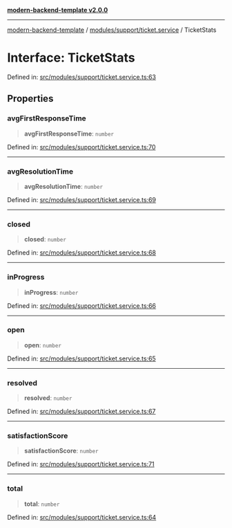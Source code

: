 [**modern-backend-template v2.0.0**](../../../../README.md)

***

[modern-backend-template](../../../../modules.md) / [modules/support/ticket.service](../README.md) / TicketStats

# Interface: TicketStats

Defined in: [src/modules/support/ticket.service.ts:63](https://github.com/maemreyo/saas-4cus-nodejs/blob/2a5b3f3aa11335dfa561e80e1feabb8e6084261e/src/modules/support/ticket.service.ts#L63)

## Properties

### avgFirstResponseTime

> **avgFirstResponseTime**: `number`

Defined in: [src/modules/support/ticket.service.ts:70](https://github.com/maemreyo/saas-4cus-nodejs/blob/2a5b3f3aa11335dfa561e80e1feabb8e6084261e/src/modules/support/ticket.service.ts#L70)

***

### avgResolutionTime

> **avgResolutionTime**: `number`

Defined in: [src/modules/support/ticket.service.ts:69](https://github.com/maemreyo/saas-4cus-nodejs/blob/2a5b3f3aa11335dfa561e80e1feabb8e6084261e/src/modules/support/ticket.service.ts#L69)

***

### closed

> **closed**: `number`

Defined in: [src/modules/support/ticket.service.ts:68](https://github.com/maemreyo/saas-4cus-nodejs/blob/2a5b3f3aa11335dfa561e80e1feabb8e6084261e/src/modules/support/ticket.service.ts#L68)

***

### inProgress

> **inProgress**: `number`

Defined in: [src/modules/support/ticket.service.ts:66](https://github.com/maemreyo/saas-4cus-nodejs/blob/2a5b3f3aa11335dfa561e80e1feabb8e6084261e/src/modules/support/ticket.service.ts#L66)

***

### open

> **open**: `number`

Defined in: [src/modules/support/ticket.service.ts:65](https://github.com/maemreyo/saas-4cus-nodejs/blob/2a5b3f3aa11335dfa561e80e1feabb8e6084261e/src/modules/support/ticket.service.ts#L65)

***

### resolved

> **resolved**: `number`

Defined in: [src/modules/support/ticket.service.ts:67](https://github.com/maemreyo/saas-4cus-nodejs/blob/2a5b3f3aa11335dfa561e80e1feabb8e6084261e/src/modules/support/ticket.service.ts#L67)

***

### satisfactionScore

> **satisfactionScore**: `number`

Defined in: [src/modules/support/ticket.service.ts:71](https://github.com/maemreyo/saas-4cus-nodejs/blob/2a5b3f3aa11335dfa561e80e1feabb8e6084261e/src/modules/support/ticket.service.ts#L71)

***

### total

> **total**: `number`

Defined in: [src/modules/support/ticket.service.ts:64](https://github.com/maemreyo/saas-4cus-nodejs/blob/2a5b3f3aa11335dfa561e80e1feabb8e6084261e/src/modules/support/ticket.service.ts#L64)
